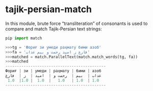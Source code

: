 # tajik-persian-match
In this module, brute force “transliteration” of consonants is used to compare
and match Tajik-Persian text strings:

```py
pip import match

>>>tg = 'Фориғ зи умеди раҳмату бими азоб'
>>>fa = 'فارغ ز امید رحمت و بیم عذاب'
>>>matched = match.ParallelText(match.match_words(tg, fa))
>>>matched
--------------------------------------------
Фориғ |‎ зи |‎ умеди |‎ раҳмату |‎ бими |‎ азоб                  
فارغ  |‎ ز  |‎ امید  |‎ رحمت و  |‎ بیم  |‎ عذاب  
 1.0  |‎1.0 |‎  1.0  |‎   1.0   |‎ 1.0  |‎ 1.0
--------------------------------------------
```
